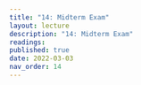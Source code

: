 ```yaml
---
title: "14: Midterm Exam"
layout: lecture
description: "14: Midterm Exam"
readings: 
published: true
date: 2022-03-03
nav_order: 14
---
```

